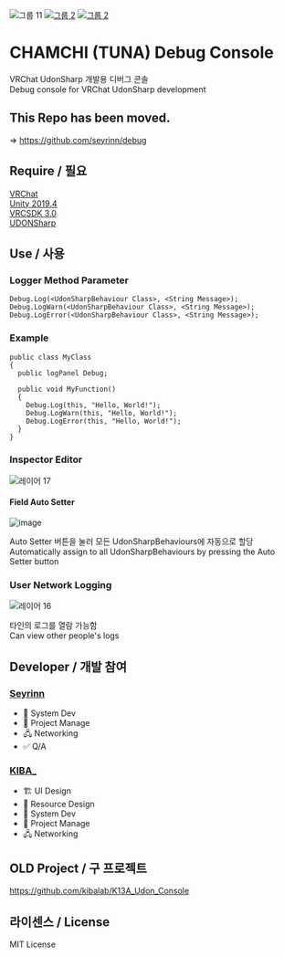 ![그룹 11](https://user-images.githubusercontent.com/31209389/162854013-bea8905c-fcba-4499-8406-762b7b29ff89.png)
[![그룹 2](https://user-images.githubusercontent.com/31209389/162854080-7c9a03d4-d1ba-4c7a-aab2-ba92b8a356e7.png)](https://booth.pm/ko/items/3779891)
[![그룹 2](https://user-images.githubusercontent.com/31209389/162855182-0022e7c9-c747-437a-ad5c-d34da509a007.png)](https://github.com/vrchat-community/UdonSharp)


# CHAMCHI (TUNA) Debug Console
VRChat UdonSharp 개발용 디버그 콘솔<br>
Debug console for VRChat UdonSharp development<br>

## This Repo has been moved.
=> https://github.com/seyrinn/debug
  
## Require / 필요
[VRChat](https://store.steampowered.com/app/438100/VRChat/)<br>
[Unity 2019.4](https://unity3d.com/kr/unity/whats-new/2019.4.31)<br>
[VRCSDK 3.0](https://vrchat.com/home/download)<br>
[UDONSharp](https://github.com/MerlinVR/UdonSharp)<br>

## Use / 사용

### Logger Method Parameter
```CSharp
Debug.Log(<UdonSharpBehaviour Class>, <String Message>);
Debug.LogWarn(<UdonSharpBehaviour Class>, <String Message>);
Debug.LogError(<UdonSharpBehaviour Class>, <String Message>);
```

### Example
```CSharp
public class MyClass
{
  public logPanel Debug;
  
  public void MyFunction()
  {
    Debug.Log(this, "Hello, World!");
    Debug.LogWarn(this, "Hello, World!");
    Debug.LogError(this, "Hello, World!");
  }
}
```

### Inspector Editor
![레이어 17](https://user-images.githubusercontent.com/31209389/162856572-66939b3b-7d02-4902-8e66-1b4d017e78f8.png)<br>

#### Field Auto Setter
![image](https://user-images.githubusercontent.com/31209389/162856150-64858806-bb20-4371-8a84-23c826271205.png)<br>

Auto Setter 버튼을 눌러 모든 UdonSharpBehaviours에 자동으로 할당<br>
Automatically assign to all UdonSharpBehaviours by pressing the Auto Setter button<br>

### User Network Logging
![레이어 16](https://user-images.githubusercontent.com/31209389/162856433-6b547204-7433-40ce-8279-c316d8ae3fca.png)

타인의 로그를 열람 가능함<br>
Can view other people's logs<br>
  
## Developer / 개발 참여
### [Seyrinn](https://github.com/seyrinn)
* 🎲 System Dev<br>
* 📓 Project Manage<br>
* 🖧 Networking<br>
* ✅ Q/A<br>
### [KIBA_](https://github.com/kibalab)
* 🏗 UI Design<br>
* 🎨 Resource Design<br>
* 🎲 System Dev<br>
* 📓 Project Manage<br>
* 🖧 Networking<br>

## OLD Project / 구 프로젝트
https://github.com/kibalab/K13A_Udon_Console

## 라이센스 / License

MIT License
